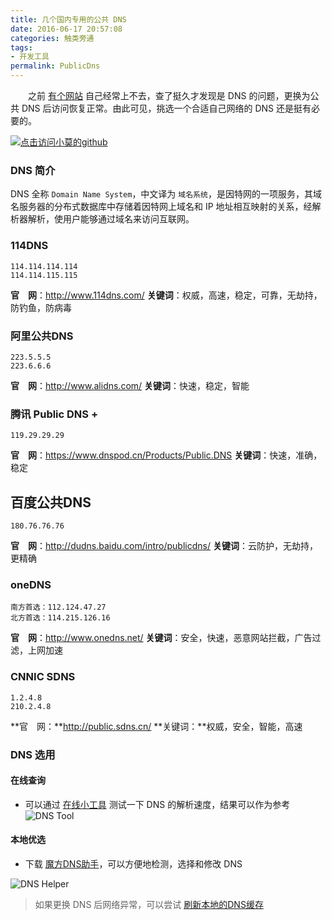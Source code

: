 ```yaml
---
title: 几个国内专用的公共 DNS
date: 2016-06-17 20:57:08
categories: 触类旁通
tags:
- 开发工具
permalink: PublicDns
---
```


　　之前 [有个网站](http://www.bootcdn.cn/) 自己经常上不去，查了挺久才发现是 DNS 的问题，更换为公共 DNS 后访问恢复正常。由此可见，挑选一个合适自己网络的 DNS 还是挺有必要的。

<!-- more -->
[![点击访问小莫的github](http://xiaomo.info/images/dns.png)](https://github.com/qq83387856)
### DNS 简介
DNS 全称 `Domain Name System`，中文译为 `域名系统`，是因特网的一项服务，其域名服务器的分布式数据库中存储着因特网上域名和 IP 地址相互映射的关系，经解析器解析，使用户能够通过域名来访问互联网。

### 114DNS
    114.114.114.114
    114.114.115.115
**官　网**：http://www.114dns.com/
**关键词**：权威，高速，稳定，可靠，无劫持，防钓鱼，防病毒

### 阿里公共DNS
    223.5.5.5
    223.6.6.6
**官　网**：http://www.alidns.com/
**关键词**：快速，稳定，智能

### 腾讯 Public DNS +
    119.29.29.29
**官　网**：https://www.dnspod.cn/Products/Public.DNS
**关键词**：快速，准确，稳定

## 百度公共DNS
    180.76.76.76
**官　网**：http://dudns.baidu.com/intro/publicdns/
**关键词**：云防护，无劫持，更精确

### oneDNS
    南方首选：112.124.47.27
    北方首选：114.215.126.16
**官　网**：http://www.onedns.net/
**关键词**：安全，快速，恶意网站拦截，广告过滤，上网加速

### CNNIC SDNS
    1.2.4.8
    210.2.4.8
**官　网：**http://public.sdns.cn/
**关键词：**权威，安全，智能，高速


### DNS 选用

#### 在线查询
- 可以通过 [在线小工具](http://www.webkaka.com/dns/) 测试一下 DNS 的解析速度，结果可以作为参考
![DNS Tool](http://xiaomo.info/images/dns-tool.png)

#### 本地优选
- 下载 [魔方DNS助手](http://www.crsky.com/soft/88043.html)，可以方便地检测，选择和修改 DNS

![DNS Helper](http://xiaomo.info/images/dnshelper.png)

> 如果更换 DNS 后网络异常，可以尝试 [刷新本地的DNS缓存](http://jingyan.baidu.com/article/6d704a13fb6e1828db51ca3a.html)
